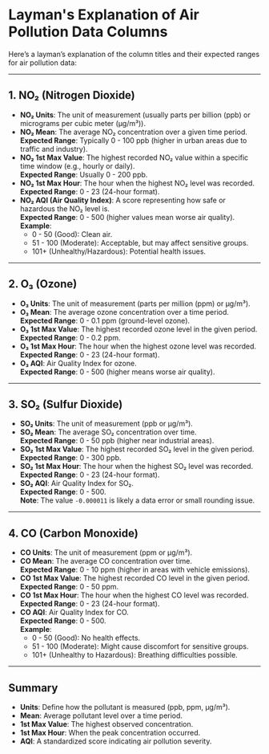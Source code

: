 # Layman's Explanation of Air Pollution Data Columns

Here’s a layman’s explanation of the column titles and their expected ranges for air pollution data:

---

## 1. NO₂ (Nitrogen Dioxide)

- **NO₂ Units**: The unit of measurement (usually parts per billion (ppb) or micrograms per cubic meter (µg/m³)).
- **NO₂ Mean**: The average NO₂ concentration over a given time period.  
    **Expected Range**: Typically 0 - 100 ppb (higher in urban areas due to traffic and industry).
- **NO₂ 1st Max Value**: The highest recorded NO₂ value within a specific time window (e.g., hourly or daily).  
    **Expected Range**: Usually 0 - 200 ppb.
- **NO₂ 1st Max Hour**: The hour when the highest NO₂ level was recorded.  
    **Expected Range**: 0 - 23 (24-hour format).
- **NO₂ AQI (Air Quality Index)**: A score representing how safe or hazardous the NO₂ level is.  
    **Expected Range**: 0 - 500 (higher values mean worse air quality).  
    **Example**:  
    - 0 - 50 (Good): Clean air.  
    - 51 - 100 (Moderate): Acceptable, but may affect sensitive groups.  
    - 101+ (Unhealthy/Hazardous): Potential health issues.

---

## 2. O₃ (Ozone)

- **O₃ Units**: The unit of measurement (parts per million (ppm) or µg/m³).
- **O₃ Mean**: The average ozone concentration over a time period.  
    **Expected Range**: 0 - 0.1 ppm (ground-level ozone).
- **O₃ 1st Max Value**: The highest recorded ozone level in the given period.  
    **Expected Range**: 0 - 0.2 ppm.
- **O₃ 1st Max Hour**: The hour when the highest ozone level was recorded.  
    **Expected Range**: 0 - 23 (24-hour format).
- **O₃ AQI**: Air Quality Index for ozone.  
    **Expected Range**: 0 - 500 (higher means worse air quality).

---

## 3. SO₂ (Sulfur Dioxide)

- **SO₂ Units**: The unit of measurement (ppb or µg/m³).
- **SO₂ Mean**: The average SO₂ concentration over time.  
    **Expected Range**: 0 - 50 ppb (higher near industrial areas).
- **SO₂ 1st Max Value**: The highest recorded SO₂ level in the given period.  
    **Expected Range**: 0 - 300 ppb.
- **SO₂ 1st Max Hour**: The hour when the highest SO₂ level was recorded.  
    **Expected Range**: 0 - 23 (24-hour format).
- **SO₂ AQI**: Air Quality Index for SO₂.  
    **Expected Range**: 0 - 500.  
    **Note**: The value `-0.000011` is likely a data error or small rounding issue.

---

## 4. CO (Carbon Monoxide)

- **CO Units**: The unit of measurement (ppm or µg/m³).
- **CO Mean**: The average CO concentration over time.  
    **Expected Range**: 0 - 10 ppm (higher in areas with vehicle emissions).
- **CO 1st Max Value**: The highest recorded CO level in the given period.  
    **Expected Range**: 0 - 50 ppm.
- **CO 1st Max Hour**: The hour when the highest CO level was recorded.  
    **Expected Range**: 0 - 23 (24-hour format).
- **CO AQI**: Air Quality Index for CO.  
    **Expected Range**: 0 - 500.  
    **Example**:  
    - 0 - 50 (Good): No health effects.  
    - 51 - 100 (Moderate): Might cause discomfort for sensitive groups.  
    - 101+ (Unhealthy to Hazardous): Breathing difficulties possible.

---

## Summary

- **Units**: Define how the pollutant is measured (ppb, ppm, µg/m³).
- **Mean**: Average pollutant level over a time period.
- **1st Max Value**: The highest observed concentration.
- **1st Max Hour**: When the peak concentration occurred.
- **AQI**: A standardized score indicating air pollution severity.
